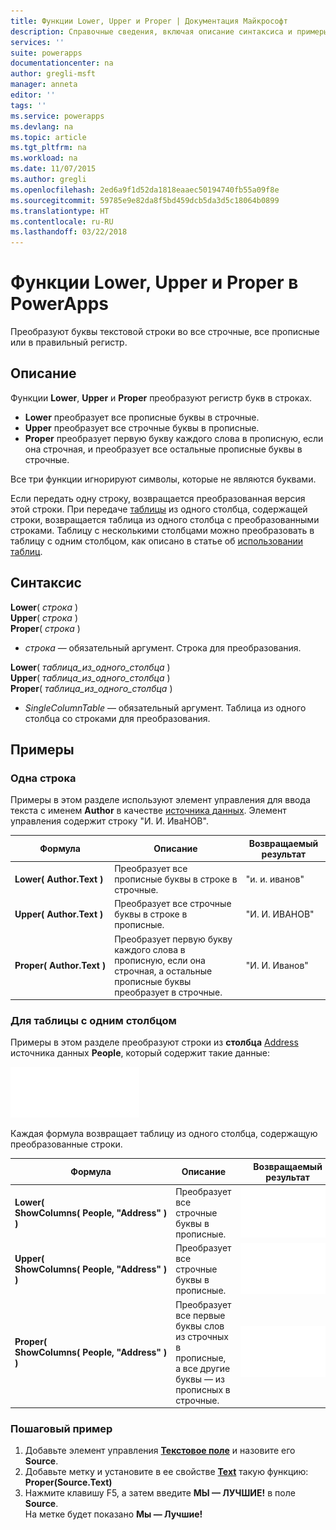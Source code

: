 ```yaml
---
title: Функции Lower, Upper и Proper | Документация Майкрософт
description: Справочные сведения, включая описание синтаксиса и примеры, для функций Lower, Upper и Proper в PowerApps
services: ''
suite: powerapps
documentationcenter: na
author: gregli-msft
manager: anneta
editor: ''
tags: ''
ms.service: powerapps
ms.devlang: na
ms.topic: article
ms.tgt_pltfrm: na
ms.workload: na
ms.date: 11/07/2015
ms.author: gregli
ms.openlocfilehash: 2ed6a9f1d52da1818eaaec50194740fb55a09f8e
ms.sourcegitcommit: 59785e9e82da8f5bd459dcb5da3d5c18064b0899
ms.translationtype: HT
ms.contentlocale: ru-RU
ms.lasthandoff: 03/22/2018
---
```

# <a name="lower-upper-and-proper-functions-in-powerapps"></a>Функции Lower, Upper и Proper в PowerApps
Преобразуют буквы текстовой строки во все строчные, все прописные или в правильный регистр.

## <a name="description"></a>Описание
Функции **Lower**, **Upper** и **Proper** преобразуют регистр букв в строках.

* **Lower** преобразует все прописные буквы в строчные.
* **Upper** преобразует все строчные буквы в прописные.
* **Proper** преобразует первую букву каждого слова в прописную, если она строчная, и преобразует все остальные прописные буквы в строчные.

Все три функции игнорируют символы, которые не являются буквами.

Если передать одну строку, возвращается преобразованная версия этой строки.  При передаче [таблицы](../working-with-tables.md) из одного столбца, содержащей строки, возвращается таблица из одного столбца с преобразованными строками. Таблицу с несколькими столбцами можно преобразовать в таблицу с одним столбцом, как описано в статье об [использовании таблиц](../working-with-tables.md).

## <a name="syntax"></a>Синтаксис
**Lower**( *строка* )<br>**Upper**( *строка* )<br>**Proper**( *строка* )

* *строка* — обязательный аргумент. Строка для преобразования.

**Lower**( *таблица_из_одного_столбца* )<br>**Upper**( *таблица_из_одного_столбца* )<br>**Proper**( *таблица_из_одного_столбца* )

* *SingleColumnTable* — обязательный аргумент. Таблица из одного столбца со строками для преобразования.

## <a name="examples"></a>Примеры
### <a name="single-string"></a>Одна строка
Примеры в этом разделе используют элемент управления для ввода текста с именем **Author** в качестве [источника данных](../working-with-data-sources.md). Элемент управления содержит строку "И. И. ИваНОВ".

| Формула | Описание | Возвращаемый результат |
| --- | --- | --- |
| **Lower(&nbsp;Author.Text&nbsp;)** |Преобразует все прописные буквы в строке в строчные. |"и. и. иванов" |
| **Upper(&nbsp;Author.Text&nbsp;)** |Преобразует все строчные буквы в строке в прописные. |"И. И. ИВАНОВ" |
| **Proper(&nbsp;Author.Text&nbsp;)** |Преобразует первую букву каждого слова в прописную, если она строчная, а остальные прописные буквы преобразует в строчные. |"И. И. Иванов" |

### <a name="single-column-table"></a>Для таблицы с одним столбцом
Примеры в этом разделе преобразуют строки из **столбца** [Address](../working-with-tables.md#columns) источника данных **People**, который содержит такие данные:

![](media/function-lower-upper-proper/people-table.png)

Каждая формула возвращает таблицу из одного столбца, содержащую преобразованные строки.

| Формула | Описание | Возвращаемый результат |
| --- | --- | --- |
| **Lower( ShowColumns(&nbsp;People,&nbsp;"Address"&nbsp;) )** |Преобразует все строчные буквы в прописные. |<style> img { max-width:none; } </style> ![](media/function-lower-upper-proper/people-table-lower.png) |
| **Upper( ShowColumns(&nbsp;People,&nbsp;"Address"&nbsp;) )** |Преобразует все строчные буквы в прописные. |![](media/function-lower-upper-proper/people-table-upper.png) |
| **Proper( ShowColumns(&nbsp;People,&nbsp;"Address"&nbsp;) )** |Преобразует все первые буквы слов из строчных в прописные, а все другие буквы — из прописных в строчные. |![](media/function-lower-upper-proper/people-table-proper.png) |

### <a name="step-by-step-example"></a>Пошаговый пример
1. Добавьте элемент управления **[Текстовое поле](../controls/control-text-input.md)** и назовите его **Source**.
2. Добавьте метку и установите в ее свойстве **[Text](../controls/properties-core.md)** такую функцию:<br>**Proper(Source.Text)**
3. Нажмите клавишу F5, а затем введите **МЫ — ЛУЧШИЕ!** в поле **Source**.<br>На метке будет показано **Мы — Лучшие!**

